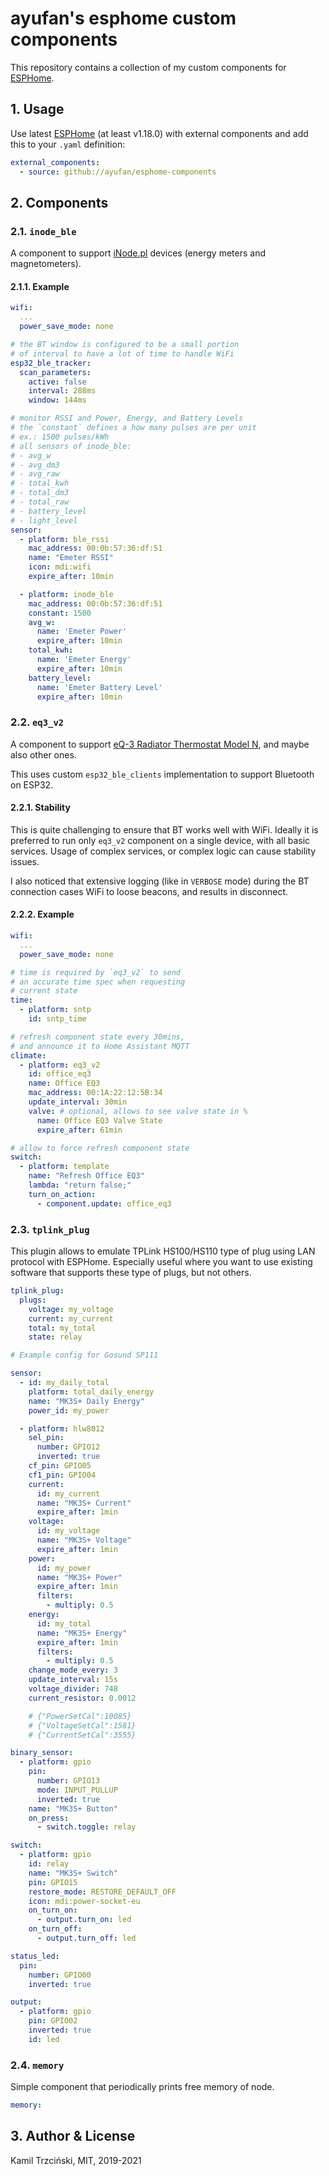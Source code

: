 # ayufan's esphome custom components

This repository contains a collection of my custom components
for [ESPHome](https://esphome.io/).

## 1. Usage

Use latest [ESPHome](https://esphome.io/) (at least v1.18.0)
with external components and add this to your `.yaml` definition:

```yaml
external_components:
  - source: github://ayufan/esphome-components
```

## 2. Components

### 2.1. `inode_ble`

A component to support [iNode.pl](https://inode.pl/) devices
(energy meters and magnetometers).

#### 2.1.1. Example

```yaml
wifi:
  ...
  power_save_mode: none

# the BT window is configured to be a small portion
# of interval to have a lot of time to handle WiFi
esp32_ble_tracker:
  scan_parameters:
    active: false
    interval: 288ms
    window: 144ms

# monitor RSSI and Power, Energy, and Battery Levels
# the `constant` defines a how many pulses are per unit
# ex.: 1500 pulses/kWh
# all sensors of inode_ble:
# - avg_w
# - avg_dm3
# - avg_raw
# - total_kwh
# - total_dm3
# - total_raw
# - battery_level
# - light_level
sensor:
  - platform: ble_rssi
    mac_address: 00:0b:57:36:df:51
    name: "Emeter RSSI"
    icon: mdi:wifi
    expire_after: 10min

  - platform: inode_ble
    mac_address: 00:0b:57:36:df:51
    constant: 1500
    avg_w:
      name: 'Emeter Power'
      expire_after: 10min
    total_kwh:
      name: 'Emeter Energy'
      expire_after: 10min
    battery_level:
      name: 'Emeter Battery Level'
      expire_after: 10min
```

### 2.2. `eq3_v2`

A component to support [eQ-3 Radiator Thermostat Model N](https://www.eq-3.com/products/homematic/detail/radiator-thermostat-model-n.html),
and maybe also other ones.

This uses custom `esp32_ble_clients` implementation to support
Bluetooth on ESP32.

#### 2.2.1. Stability

This is quite challenging to ensure that BT works well with WiFi.
Ideally it is preferred to run only `eq3_v2` component
on a single device, with all basic services. Usage of complex services,
or complex logic can cause stability issues.

I also noticed that extensive logging (like in `VERBOSE` mode)
during the BT connection cases WiFi to loose beacons,
and results in disconnect.

#### 2.2.2. Example

```yaml
wifi:
  ...
  power_save_mode: none

# time is required by `eq3_v2` to send
# an accurate time spec when requesting
# current state
time:
  - platform: sntp
    id: sntp_time

# refresh component state every 30mins,
# and announce it to Home Assistant MQTT
climate:
  - platform: eq3_v2
    id: office_eq3
    name: Office EQ3
    mac_address: 00:1A:22:12:5B:34
    update_interval: 30min
    valve: # optional, allows to see valve state in %
      name: Office EQ3 Valve State
      expire_after: 61min

# allow to force refresh component state
switch:
  - platform: template
    name: "Refresh Office EQ3"
    lambda: "return false;"
    turn_on_action:
      - component.update: office_eq3
```

### 2.3. `tplink_plug`

This plugin allows to emulate TPLink HS100/HS110 type of plug
using LAN protocol with ESPHome. Especially useful where you
want to use existing software that supports these type of plugs,
but not others.

```yaml
tplink_plug:
  plugs:
    voltage: my_voltage
    current: my_current
    total: my_total
    state: relay

# Example config for Gosund SP111

sensor:
  - id: my_daily_total
    platform: total_daily_energy
    name: "MK3S+ Daily Energy"
    power_id: my_power

  - platform: hlw8012
    sel_pin:
      number: GPIO12
      inverted: true
    cf_pin: GPIO05
    cf1_pin: GPIO04
    current:
      id: my_current
      name: "MK3S+ Current"
      expire_after: 1min
    voltage:
      id: my_voltage
      name: "MK3S+ Voltage"
      expire_after: 1min
    power:
      id: my_power
      name: "MK3S+ Power"
      expire_after: 1min
      filters:
        - multiply: 0.5
    energy:
      id: my_total
      name: "MK3S+ Energy"
      expire_after: 1min
      filters:
        - multiply: 0.5
    change_mode_every: 3
    update_interval: 15s
    voltage_divider: 748
    current_resistor: 0.0012

    # {"PowerSetCal":10085}
    # {"VoltageSetCal":1581}
    # {"CurrentSetCal":3555}

binary_sensor:
  - platform: gpio
    pin:
      number: GPIO13
      mode: INPUT_PULLUP
      inverted: true
    name: "MK3S+ Button"
    on_press:
      - switch.toggle: relay

switch:
  - platform: gpio
    id: relay
    name: "MK3S+ Switch"
    pin: GPIO15
    restore_mode: RESTORE_DEFAULT_OFF
    icon: mdi:power-socket-eu
    on_turn_on:
      - output.turn_on: led
    on_turn_off:
      - output.turn_off: led

status_led:
  pin:
    number: GPIO00
    inverted: true

output:
  - platform: gpio
    pin: GPIO02
    inverted: true
    id: led
```

### 2.4. `memory`

Simple component that periodically prints free memory of node.

```yaml
memory:
```

## 3. Author & License

Kamil Trzciński, MIT, 2019-2021
